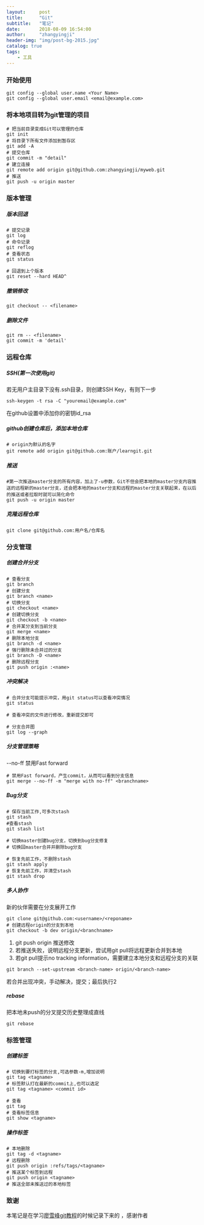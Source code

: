 ```yaml
---
layout:     post
title:      "Git"
subtitle:   "笔记"
date:       2018-08-09 16:54:00
author:     "zhangyingji"
header-img: "img/post-bg-2015.jpg"
catalog: true
tags:
    - 工具
---
```



### 开始使用

```
git config --global user.name <Your Name>
git config --global user.email <email@example.com>
```

### 将本地项目转为git管理的项目

```
# 把当前目录变成Git可以管理的仓库
git init
# 将目录下所有文件添加到暂存区
git add -A
# 提交仓库
git commit -m "detail"
# 建立连接
git remote add origin git@github.com:zhangyingji/myweb.git
# 推送
git push -u origin master
```

### 版本管理
##### 版本回退

```
# 提交记录
git log
# 命令记录
git reflog
# 查看状态
git status

# 回退到上个版本
git reset --hard HEAD^
```

##### 撤销修改

```
git checkout -- <filename>
```

##### 删除文件

```
git rm -- <filename>
git commit -m 'detail'
```

### 远程仓库
##### SSH(第一次使用git)

若无用户主目录下没有.ssh目录，则创建SSH Key，有则下一步

```
ssh-keygen -t rsa -C "youremail@example.com"
```

在github设置中添加你的密钥id_rsa

##### github创建仓库后，添加本地仓库

```
# origin为默认的名字
git remote add origin git@github.com:账户/learngit.git
```

##### 推送

```
#第一次推送master分支的所有内容，加上了-u参数，Git不但会把本地的master分支内容推送的远程新的master分支，还会把本地的master分支和远程的master分支关联起来，在以后的推送或者拉取时就可以简化命令
git push -u origin master
```

##### 克隆远程仓库

```
git clone git@github.com:用户名/仓库名
```

### 分支管理
##### 创建合并分支

```
# 查看分支
git branch
# 创建分支
git branch <name>
# 切换分支
git checkout <name>
# 创建切换分支
git checkout -b <name>
# 合并某分支到当前分支
git merge <name>
# 删除本地分支
git branch -d <name>
# 强行删除未合并过的分支
git branch -D <name>
# 删除远程分支
git push origin :<name>
```

##### 冲突解决

```
# 合并分支可能提示冲突，用git status可以查看冲突情况
git status

# 查看冲突的文件进行修改，重新提交即可

# 分支合并图
git log --graph
```

##### 分支管理策略

--no-ff 禁用Fast forward

```
# 禁用Fast forward，产生commit，从而可以看到分支信息
git merge --no-ff -m "merge with no-ff" <branchname>
```

##### Bug分支

```
# 保存当前工作,可多次stash
git stash
#查看stash
git stash list

# 切换master创建bug分支，切换到bug分支修复
# 切换回master合并并删除bug分支

# 恢复先前工作，不删除stash
git stash apply
# 恢复先前工作，并清空stash
git stash drop
```

##### 多人协作

新的伙伴需要在分支展开工作

```
git clone git@github.com:<username>/<reponame>
# 创建远程origin的分支到本地
git checkout -b dev origin/<branchname>
```

1. git push origin <branchname>推送修改
2. 若推送失败，说明远程分支更新，尝试用git pull将远程更新合并到本地
3. 若git pull提示no tracking information，需要建立本地分支和远程分支的关联

```
git branch --set-upstream <branch-name> origin/<branch-name>
```

若合并出现冲突，手动解决，提交；最后执行2

##### rebase

把本地未push的分叉提交历史整理成直线

```
git rebase
```

### 标签管理
##### 创建标签

```
# 切换到要打标签的分支,可选参数-m,增加说明
git tag <tagname>
# 标签默认打在最新的commit上,也可以选定
git tag <tagname> <commit id>

# 查看
git tag
# 查看标签信息
git show <tagname>
```

##### 操作标签

```
# 本地删除
git tag -d <tagname>
# 远程删除
git push origin :refs/tags/<tagname>
# 推送某个标签到远程
git push origin <tagname>
# 推送全部未推送过的本地标签
```

### 致谢

本笔记是在学习[廖雪峰git教程](https://www.liaoxuefeng.com)的时候记录下来的
，感谢作者



